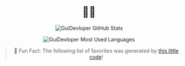 <div align="center">

# 👨‍💻

![GuiDevloper GitHub Stats](https://github-readme-stats.vercel.app/api?username=GuiDevloper&show_icons=true&theme=radical&include_all_commits=true&count_private=true&custom_title=GuiDevloper's%20GitHub%20Stats)

![GuiDevloper Most Used Languages](https://github-readme-stats.vercel.app/api/top-langs/?username=GuiDevloper&layout=compact&langs_count=10&theme=radical)

> 🤡 Fun Fact: The following list of favorites was generated by [this little code](./src/index.ts)!

<!-- SECTIONS -->

</div>

<!--
# References for this profile
- https://github.com/b6pzeusbc54tvhw5jgpyw8pwz2x6gs
- https://blog.cowkite.com/blog/2102241544/
- https://velog.io/@woo0_hooo/Github-github-profile-간지나게-꾸미기
- https://butter-shower.tistory.com/142
- https://github.com/Ileriayo/markdown-badges
- https://github.com/bokub/github-stats-box
- https://github.com/inokawa/lang-box
- https://github.com/maxam2017/productive-box
- https://github.com/SinaKhalili/youtube-box
-->

